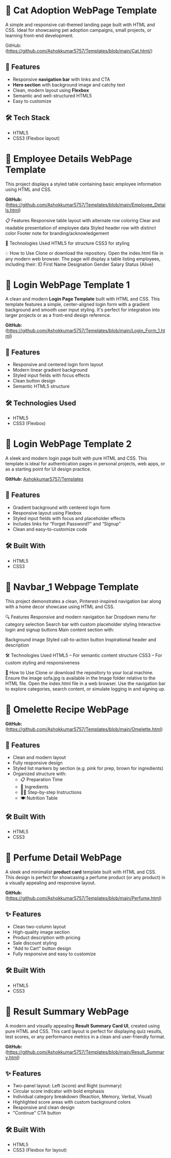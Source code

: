 
# 🐾 Cat Adoption WebPage Template
A simple and responsive cat-themed landing page built with HTML and CSS. Ideal for showcasing pet adoption campaigns, small projects, or learning front-end development.

GitHub: (https://github.com/Ashokkumar5757/Templates/blob/main/Cat.html/)

## 📄 Features
- Responsive **navigation bar** with links and CTA
- **Hero section** with background image and catchy text
- Clean, modern layout using **Flexbox**
- Semantic and well-structured HTML5
- Easy to customize
  
## 🛠️ Tech Stack
- HTML5
- CSS3 (Flexbox layout)



# 🐾 Employee Details WebPage Template
This project displays a styled table containing basic employee information using HTML and CSS.

**GitHub:** (https://github.com/Ashokkumar5757/Templates/blob/main/Employee_Details.html) 

📋 Features
Responsive table layout with alternate row coloring
Clear and readable presentation of employee data
Styled header row with distinct color
Footer note for branding/acknowledgement

🧾 Technologies Used
HTML5 for structure
CSS3 for styling

💡 How to Use
Clone or download the repository.
Open the index.html file in any modern web browser.
The page will display a table listing employees, including their:
ID
First Name
Designation
Gender
Salary
Status (Alive)



# 🐾 Login WebPage Template 1
A clean and modern **Login Page Template** built with HTML and CSS. This template features a simple, center-aligned login form with a gradient background and smooth user input styling. It's perfect for integration into larger projects or as a front-end design reference.

**GitHub:** (https://github.com/Ashokkumar5757/Templates/blob/main/Login_Form_1.html)

## 🧩 Features
- Responsive and centered login form layout
- Modern linear gradient background
- Styled input fields with focus effects
- Clean button design
- Semantic HTML5 structure

## 🛠️ Technologies Used
- HTML5
- CSS3 (Flexbox)



# 🐾 Login WebPage Template 2
A sleek and modern login page built with pure HTML and CSS. This template is ideal for authentication pages in personal projects, web apps, or as a starting point for UI design practice.

**GitHub:** [Ashokkumar5757/Templates](https://github.com/Ashokkumar5757/Templates.git)

## 🧩 Features
- Gradient background with centered login form
- Responsive layout using Flexbox
- Styled input fields with focus and placeholder effects
- Includes links for “Forget Password?” and “Signup”
- Clean and easy-to-customize code

## 🛠️ Built With
- HTML5
- CSS3



# 🐾 Navbar_1 Webpage Template
This project demonstrates a clean, Pinterest-inspired navigation bar along with a home decor showcase using HTML and CSS.

🔍 Features
Responsive and modern navigation bar
Dropdown menu for category selection
Search bar with custom placeholder styling
Interactive login and signup buttons
Main content section with:

Background image
Styled call-to-action button
Inspirational header and description

🛠️ Technologies Used
HTML5 – For semantic content structure
CSS3 – For custom styling and responsiveness

🚀 How to Use
Clone or download the repository to your local machine.
Ensure the image sofa.jpg is available in the Image folder relative to the HTML file.
Open the index.html file in a web browser.
Use the navigation bar to explore categories, search content, or simulate logging in and signing up.



# 🐾 Omelette Recipe WebPage
**GitHub:** (https://github.com/Ashokkumar5757/Templates/blob/main/Omelette.html)

## 🧩 Features
- Clean and modern layout
- Fully responsive design
- Styled list markers by section (e.g. pink for prep, brown for ingredients)
- Organized structure with:
  - 📋 Preparation Time
  - 🧂 Ingredients
  - 👨‍🍳 Step-by-step Instructions
  - 🍽️ Nutrition Table

## 🛠️ Built With
- HTML5
- CSS3



# 🐾 Perfume Detail WebPage
A sleek and minimalist **product card** template built with HTML and CSS. This design is perfect for showcasing a perfume product (or any product) in a visually appealing and responsive layout.

**GitHub:** (https://github.com/Ashokkumar5757/Templates/blob/main/Perfume.html)

## ✨ Features
- Clean two-column layout
- High-quality image section
- Product description with pricing
- Sale discount styling
- "Add to Cart" button design
- Fully responsive and easy to customize

## 🛠️ Built With
- HTML5
- CSS3



# 🐾 Result Summary WebPage
A modern and visually appealing **Result Summary Card UI**, created using pure HTML and CSS. This card layout is perfect for displaying quiz results, test scores, or any performance metrics in a clean and user-friendly format.

**GitHub:** (https://github.com/Ashokkumar5757/Templates/blob/main/Result_Summary.html)

## ✨ Features
- Two-panel layout: Left (score) and Right (summary)
- Circular score indicator with bold emphasis
- Individual category breakdown (Reaction, Memory, Verbal, Visual)
- Highlighted score areas with custom background colors
- Responsive and clean design
- "Continue" CTA button

## 🛠️ Built With
- HTML5
- CSS3 (Flexbox for layout)
